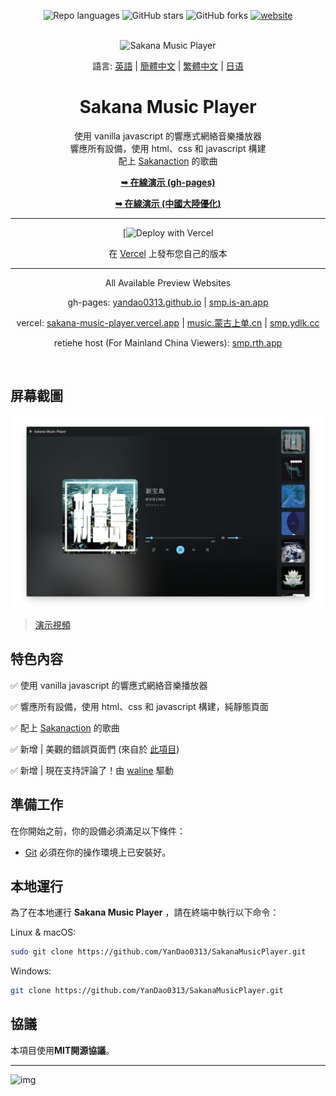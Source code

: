 <div align="center">
  
  ![Repo languages](https://img.shields.io/github/languages/count/YanDao0313/SakanaMusicPlayer?style=for-the-badge&logo=GitHub)
  ![GitHub stars](https://img.shields.io/github/stars/YanDao0313/SakanaMusicPlayer?style=for-the-badge&logo=GitHub)
  ![GitHub forks](https://img.shields.io/github/forks/YanDao0313/SakanaMusicPlayer?style=for-the-badge&logo=GitHub)
  [![website](https://img.shields.io/website?style=for-the-badge&logo=GitHub&down_color=lightgrey&down_message=offline&up_color=blue&up_message=online&url=https%3A%2F%2Fsmp.is-an.app)](https://smp.is-an.app)

  <br />
  <img src="https://xingqiu-tuchuang-1256524210.cos.ap-shanghai.myqcloud.com/5115/SMP.png" alt="Sakana Music Player">

  語言: [英語](./README.md) | [簡體中文](./README-zh_hans.md) | [繁體中文](./README-zh_hant.md) | [日语](./README-ja.md)

  <h1 align="center">Sakana Music Player</h2>
  
  使用 vanilla javascript 的響應式網絡音樂播放器<br />響應所有設備，使用 html、css 和 javascript 構建<br />配上 [Sakanaction](https://sakanaction.jp/) 的歌曲

  <a href="https://smp.is-an.app/"><strong>➥ 在線演示 (gh-pages)</strong></a>
  
  <a href="https://smp.rth.app/"><strong>➥ 在線演示 (中國大陸優化)</strong></a>
  
  ----------
  
  [![Deploy with Vercel](https://vercel.com/new/clone?repository-url=https%3A%2F%2Fgithub.com%2Fvercel%2Fnext.js%2Ftree%2Fcanary%2Fexamples%2Fhello-world&project-name=sakana-music-player&repository-name=SakanaMusicPlayer&demo-title=Sakana%20Music%20Player&demo-description=A%20fully%20responsive%20web%20music%20player%20with%20songs%20by%20Sakanaction.&demo-url=https%3A%2F%2Fsmp.is-an.app&demo-image=https%3A%2F%2Fxingqiu-tuchuang-1256524210.cos.ap-shanghai.myqcloud.com%2F5115%2F20221128221852.png)
  
  在 [Vercel](https://vercel.com/new/clone?repository-url=https%3A%2F%2Fgithub.com%2Fvercel%2Fnext.js%2Ftree%2Fcanary%2Fexamples%2Fhello-world&project-name=sakana-music-player&repository-name=SakanaMusicPlayer&demo-title=Sakana%20Music%20Player&demo-description=A%20fully%20responsive%20web%20music%20player%20with%20songs%20by%20Sakanaction.&demo-url=https%3A%2F%2Fsmp.is-an.app&demo-image=https%3A%2F%2Fxingqiu-tuchuang-1256524210.cos.ap-shanghai.myqcloud.com%2F5115%2F20221128221852.png) 上發布您自己的版本

  ----------

  All Available Preview Websites
  
  gh-pages: [yandao0313.github.io](https://yandao0313.github.io/SakanaMusicPlayer/) | [smp.is-an.app](https://smp.is-an.app/)

  vercel: [sakana-music-player.vercel.app](https://sakana-music-player.vercel.app/) | [music.蒙古上单.cn](https://music.xn--fhqw2khm122n.cn/) | [smp.ydlk.cc](https://smp.ydlk.cc/)

  retiehe host (For Mainland China Viewers): [smp.rth.app](https://smp.rth.app/)
  
</div>

<br />

## 屏幕截圖

![Sakana Music Player Desktop Demo](./profile_img/screely-1669785889819.png "Desktop Demo")

> [演示視頻](https://youtu.be/izUETrfEoMs)

## 特色內容

✅ 使用 vanilla javascript 的響應式網絡音樂播放器

✅ 響應所有設備，使用 html、css 和 javascript 構建，純靜態頁面

✅ 配上 [Sakanaction](https://sakanaction.jp/) 的歌曲

✅ 新增 | 美觀的錯誤頁面們 (來自於 [此項目](https://github.com/tarampampam/error-pages))

✅ 新增 | 現在支持評論了！由 [waline](https://waline.js.org/) 驅動

## 準備工作

在你開始之前，你的設備必須滿足以下條件：

* [Git](https://git-scm.com/downloads "Download Git") 必須在你的操作環境上已安裝好。

## 本地運行

為了在本地運行 **Sakana Music Player** ，請在終端中執行以下命令：

Linux & macOS:

```bash
sudo git clone https://github.com/YanDao0313/SakanaMusicPlayer.git
```

Windows:

```bash
git clone https://github.com/YanDao0313/SakanaMusicPlayer.git
```

## 協議

本項目使用**MIT開源協議**。

----------

![img](https://xingqiu-tuchuang-1256524210.cos.ap-shanghai.myqcloud.com/5115/main_SakanaMusicPlayer.jpeg)